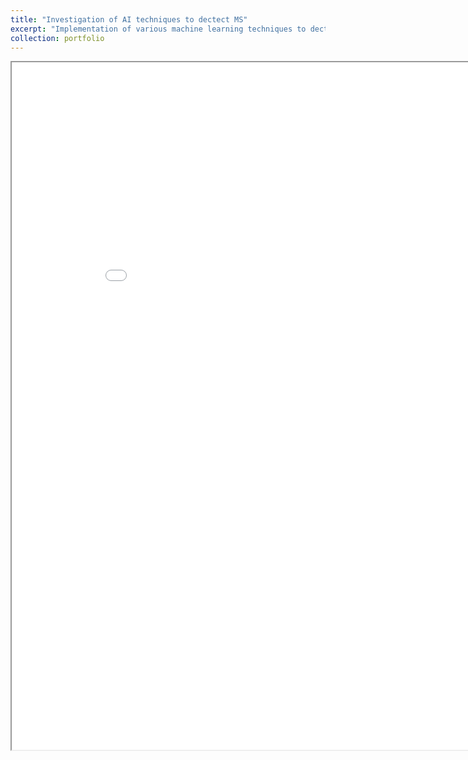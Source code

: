```yaml
---
title: "Investigation of AI techniques to dectect MS"
excerpt: "Implementation of various machine learning techniques to dectect MS in data and images<br/><img src='/images/eye.png'>"
collection: portfolio
---
```



<iframe src="/files/MS_diagnosis.pdf" width="900" height="1100"></iframe>